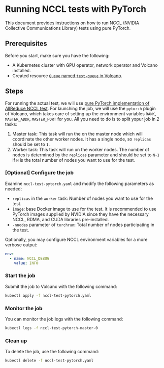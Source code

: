 # Running NCCL tests with PyTorch
This document provides instructions on how to run NCCL (NVIDIA Collective Communications Library) tests using pure PyTorch.

## Prerequisites

Before you start, make sure you have the following:
- A Kubernetes cluster with GPU operator, network operator and Volcano installed.
- Created resource [`Queue` named `test-queue` in Volcano](../queue.yaml).

## Steps

For running the actual test, we will use [pure PyTorch implementation of AllReduce NCCL test](https://github.com/stas00/ml-engineering/blob/a0f2d508309027d036fde400cbc6060e8679c70d/network/benchmarks/all_reduce_bench.py).
For launching the job, we will use the `pytorch` plugin of Volcano, which takes care of setting up the environment variables `RANK`, `MASTER_ADDR`, `MASTER_PORT` for you. All you need to do is to split yopur job in 2 tasks:
1. Master task: This task will run the on the master node which will coordinate the other worker nodes. It has a single node, so `replicas` should be set to `1`.
2. Worker task: This task will run on the worker nodes. The number of nodes is determined by the `replicas` parameter and should be set to `N-1` if `N` is the total number of nodes you want to use for the test.

### [Optional] Configure the job

Examine `nccl-test-pytorch.yaml` and modify the following parameters as needed:
- `replicas` in the `worker` task: Number of nodes you want to use for the test.
- `image`: base Docker image to use for the test. It is recommended to use PyTorch images supplied by NVIDIA since they have the necessary NCCL, RDMA, and CUDA libraries pre-installed.
- `-nnodes` parameter of `torchrun`: Total number of nodes participating in the test.

Optionally, you may configure NCCL environment variables for a more verbose output:
```yaml
env:  
  - name: NCCL_DEBUG
    value: INFO
```

### Start the job

Submit the job to Volcano with the following command:
```bash
kubectl apply -f nccl-test-pytorch.yaml
```

### Monitor the job

You can monitor the job logs with the following command:

```bash
kubectl logs -f nccl-test-pytorch-master-0 
```

### Clean up

To delete the job, use the following command:

```bash
kubectl delete -f nccl-test-pytorch.yaml
```
